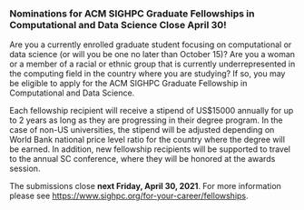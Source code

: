 ### Nominations for ACM SIGHPC Graduate Fellowships in Computational and Data Science Close April 30!

Are you a currently enrolled graduate student focusing on computational or data 
science (or will you be one no later than October 15)? Are you a woman or a 
member of a racial or ethnic group that is currently underrepresented in the 
computing field in the country where you are studying? If so, you may be 
eligible to apply for the ACM SIGHPC Graduate Fellowship in Computational 
and Data Science.

Each fellowship recipient will receive a stipend of US$15000 annually for up to 
2 years as long as they are progressing in their degree program. In the case of 
non-US universities, the stipend will be adjusted depending on World Bank 
national price level ratio for the country where the degree will be earned. In 
addition, new fellowship recipients will be supported to travel to the annual SC
conference, where they will be honored at the awards session.

The submissions close **next Friday, April 30, 2021**. For more information 
please see <https://www.sighpc.org/for-your-career/fellowships>.









